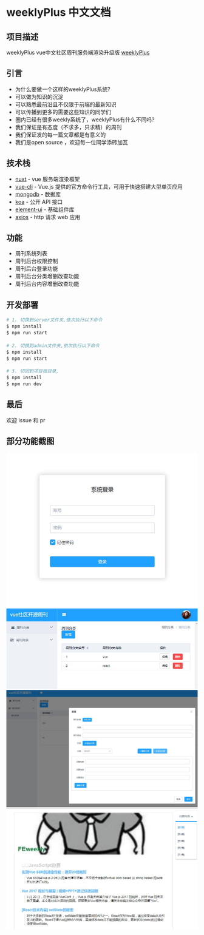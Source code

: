 # weeklyPlus 中文文档

## 项目描述

weeklyPlus vue中文社区周刊服务端渲染升级版 [weeklyPlus](https://github.com/wuyanwen/weeklyPlus/)

## 引言

* 为什么要做一个这样的weeklyPlus系统?
* 可以做为知识的沉淀
* 可以熟悉最前沿且不仅限于前端的最新知识
* 可以传播到更多的需要这些知识的同学们
* 圈内已经有很多weekly系统了，weeklyPlus有什么不同吗?
* 我们保证是有态度（不求多，只求精）的周刊
* 我们保证发的每一篇文章都是有意义的
* 我们是open source ，欢迎每一位同学添砖加瓦

## 技术栈
* [nuxt](https://github.com/nuxt/nuxt.js) - vue 服务端渲染框架
* [vue-cli](https://github.com/vuejs/vue-cli) - Vue.js 提供的官方命令行工具，可用于快速搭建大型单页应用
* [mongodb](https://www.mongodb.com/) - 数据库
* [koa](http://koajs.com/) -  公开 API 接口
* [element-ui](http://element.eleme.io/#/zh-CN) - 基础组件库
* [axios](https://github.com/mzabriskie/axios) - http 请求
 web 应用
## 功能

* 周刊系统列表
* 周刊后台权限控制
* 周刊后台登录功能
* 周刊后台分类增删改查功能
* 周刊后台内容增删改查功能


## 开发部署

``` bash
# 1. 切换到server文件夹,依次执行以下命令
$ npm install 
$ npm run start

# 2. 切换到admin文件夹,依次执行以下命令
$ npm install 
$ npm run start

# 3. 切回到项目根目录,
$ npm install 
$ npm run dev
```

## 最后

欢迎 issue 和 pr
## 部分功能截图
![image](./screenshot/1.jpg)
![image](./screenshot/2.jpg)
![image](./screenshot/3.jpg)
![image](./screenshot/4.jpg)
